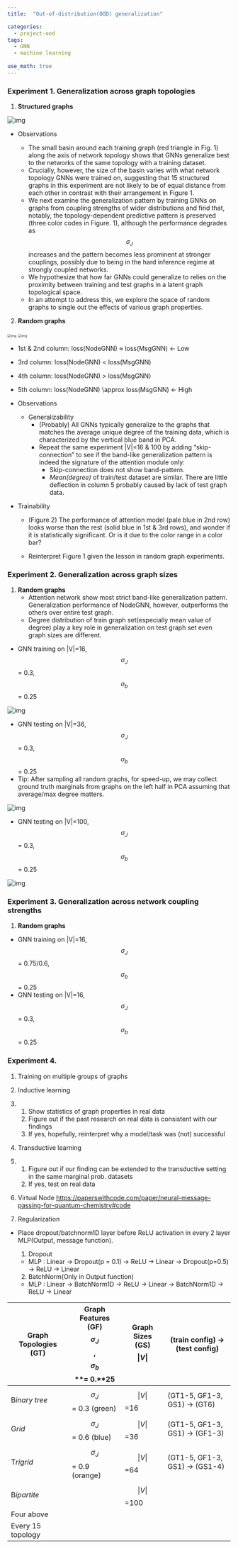 ```yaml
---
title:  "Out-of-distribution(OOD) generalization"

categories:
  - project-ood
tags:
  - GNN
  - machine learning
 
use_math: true
---
```


### Experiment 1. Generalization across graph topologies

1. **Structured graphs**

![img](https://paper-attachments.dropbox.com/s_9CDAC1F5BF293DE3A98D349DDB337452C1DCE34D63AD0A4072478C05CD9DF560_1611725134009_image.png)

- Observations

  - The small basin around each training graph (red triangle in Fig. 1) along the axis of network topology shows that GNNs generalize best to the networks of the same topology with a training dataset.
  - Crucially, however, the size of the basin varies with what network topology GNNs were trained on, suggesting that 15 structured graphs in this experiment are not likely to be of equal distance from each other in contrast with their arrangement in Figure 1. 
  - We next examine the generalization pattern by training GNNs on graphs from coupling strengths of wider distributions and find that, notably, the topology-dependent predictive pattern is preserved (three color codes in Figure. 1), although the performance degrades as $$\sigma_{J}$$ increases and the pattern becomes less prominent at stronger couplings, possibly due to being in the hard inference regime at strongly coupled networks.
  - We hypothesize that how far GNNs could generalize to relies on the proximity between training and test graphs in a latent graph topological space.
  - In an attempt to address this, we explore the space of random graphs to single out the effects of various graph properties.

2. **Random graphs**

<img src="https://paper-attachments.dropbox.com/s_9CDAC1F5BF293DE3A98D349DDB337452C1DCE34D63AD0A4072478C05CD9DF560_1612713725091_file.png" alt="img" style="zoom:50%;" />

<img src="https://paper-attachments.dropbox.com/s_110D05CA50351F4DBCA160181BD053E1B0EA1176B24AA3F2756A511D9A70D9D6_1614148440482_file.png" alt="img" style="zoom:50%;" />

- 1st & 2nd column: loss(NodeGNN) $\approx$ loss(MsgGNN) ← Low
- 3rd column: loss(NodeGNN) < loss(MsgGNN)
- 4th column: loss(NodeGNN) > loss(MsgGNN)
- 5th column: loss(NodeGNN) \approx loss(MsgGNN) ← High

- Observations

  - Generalizability
    - (Probably) All GNNs typically generalize to the graphs that matches the average unique degree of the training data, which is characterized by the vertical blue band in PCA.
    - Repeat the same experiment |V|=16 & 100 by adding “skip-connection” to see if the band-like generalization pattern is indeed the signature of the attention module only: 
      - Skip-connection does not show band-pattern. 
      - *Mean(degree)* of train/test dataset are similar. There are little deflection in column 5 probably caused by lack of test graph data.

- Trainability
  - (Figure 2) The performance of attention model (pale blue in 2nd row) looks worse than the rest (solid blue in 1st & 3rd rows), and wonder if it is statistically significant. Or is it due to the color range in a color bar?

  - Reinterpret Figure 1 given the lesson in random graph experiments.

### Experiment 2. Generalization across graph sizes

1. **Random graphs**
     - Attention network show most strict band-like generalization pattern. Generalization performance of NodeGNN, however, outperforms the others over entire test graph.
     - Degree distribution of train graph set(especially mean value of degree) play a key role in generalization on test graph set even graph sizes are different.

  - GNN training on |V|=16, $$\sigma_{J}$$ = 0.3, $$\sigma_{b}$$ = 0.25

![img](https://paper-attachments.dropbox.com/s_110D05CA50351F4DBCA160181BD053E1B0EA1176B24AA3F2756A511D9A70D9D6_1617005109412_Unknown.png)

  - GNN testing on |V|=36, $$\sigma_{J}$$ = 0.3, $$\sigma_{b}$$ = 0.25
  - Tip: After sampling all random graphs, for speed-up, we may collect ground truth marginals from graphs on the left half in PCA assuming that average/max degree matters.

![img](https://paper-attachments.dropbox.com/s_110D05CA50351F4DBCA160181BD053E1B0EA1176B24AA3F2756A511D9A70D9D6_1617005387118_Unknown.png)
  
  - GNN testing on |V|=100, $$\sigma_{J}$$ = 0.3, $$\sigma_{b}$$ = 0.25

![img](https://paper-attachments.dropbox.com/s_110D05CA50351F4DBCA160181BD053E1B0EA1176B24AA3F2756A511D9A70D9D6_1617005984667_Unknown.png)



### Experiment 3. Generalization across network coupling strengths

1. **Random graphs**

  - GNN training on |V|=16, $$\sigma_{J}$$ = 0.75/0.6, $$\sigma_{b}$$ = 0.25
  - GNN testing on |V|=16, $$\sigma_{J}$$ = 0.3, $$\sigma_{b}$$ = 0.25


### Experiment 4. 

1. Training on multiple groups of graphs

2. Inductive learning

3. 1. Show statistics of graph properties in real data
   2. Figure out if the past research on real data is consistent with our findings
   3. If yes, hopefully, reinterpret why a model/task was (not) successful

4. Transductive learning

5. 1. Figure out if our finding can be extended to the transductive setting in the same marginal prob. datasets
   2. If yes, test on real data

6. Virtual Node https://paperswithcode.com/paper/neural-message-passing-for-quantum-chemistry#code

7. Regularization

- Place dropout/batchnorm1D layer before ReLU activation in every 2 layer MLP(Output, message function). 

  1. Dropout

  - MLP : Linear → Dropout(p = 0.1) → ReLU → Linear → Dropout(p=0.5) → ReLU → Linear

  2. BatchNorm(Only in Output function)

  - MLP : Linear → BatchNorm1D → ReLU → Linear → BatchNorm1D → ReLU → Linear

| **Graph Topologies** **(GT)** | **Graph Features** **(GF)**$$\sigma_{J}$$**,** $$\sigma_{b}$$ **= 0.****25** | **Graph Sizes** **(GS)**$$\|V\|$$ | **(train config) →** **(test** **config)** |
| ----------------------------- | ------------------------------------------------------------ | --------------------------------- | ------------------------------------------ |
| B*inary* *tree*               | $$\sigma_{J}$$ = 0.3 (green)                                 | $$\|V\|$$=16                      | (GT1-5, GF1-3, GS1) → (GT6)                |
| G*rid*                        | $$\sigma_{J}$$ = 0.6 (blue)                                  | $$\|V\|$$=36                      | (GT1-5, GF1-3, GS1) → (GF1-3)              |
| T*rigrid*                     | $$\sigma_{J}$$ = 0.9 (orange)                                | $$\|V\|$$=64                      | (GT1-5, GF1-3, GS1) → (GS1-4)              |
| B*ipartite*                   |                                                              | $$\|V\|$$=100                     |                                            |
| Four above                    |                                                              |                                   |                                            |
| Every 15 topology             |                                                              |                                   |                                            |
